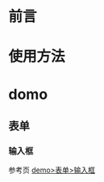 
# 前言

# 使用方法


# domo

## 表单

### 输入框
参考页 [demo>表单>输入框][1]

[1]: http://tonyyang.cn/test/oa/main/#demo/form/input
 